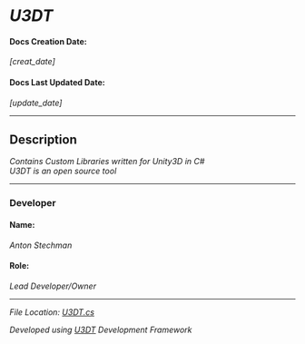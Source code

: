 # _U3DT_

#### Docs Creation Date:
_[creat_date]_
#### Docs Last Updated Date:
_[update_date]_
___

## Description
_Contains Custom Libraries written for Unity3D in C#<br/>U3DT is an open source tool_
___

### Developer

#### Name:
_Anton Stechman_

#### Role:
_Lead Developer/Owner_
___

_File Location: [U3DT.cs](.\Assets\Code\Scripts\CSharp\U3DT\U3DT.cs)_

_Developed using [U3DT](https://github.com/Anton-Stechman/U3DTools) Development Framework_
